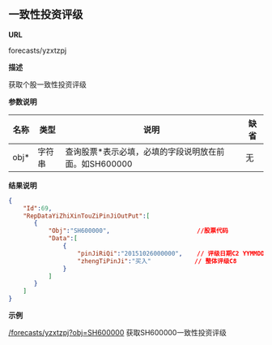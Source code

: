 
## 一致性投资评级

**URL**

forecasts/yzxtzpj

**描述**

获取个股一致性投资评级

**参数说明**


|名称|类型|说明|缺省|
| -------- | -------- | -------- | -------- |
|obj\*|字符串|查询股票\*表示必填，必填的字段说明放在前面。如SH600000|无|


**结果说明**

```json
{
    "Id":69,
    "RepDataYiZhiXinTouZiPinJiOutPut":[
       {
           "Obj":"SH600000",                        //股票代码
           "Data":[
               {
                   "pinJiRiQi":"20151026000000",    // 评级日期C2 YYMMDDhhmmss
                   "zhengTiPinJi":"买入"            // 整体评级C8
               }
           ]
       }
    ]
}
```

**示例**

[/forecasts/yzxtzpj?obj=SH600000]($APIHOST$/forecasts/yzxtzpj?obj=SH600000)
获取SH600000一致性投资评级
